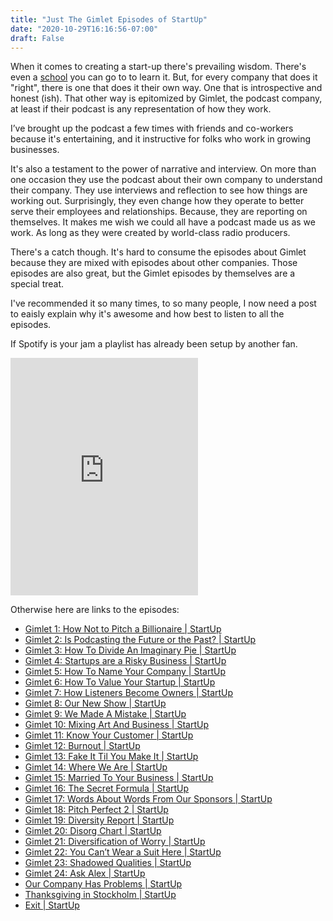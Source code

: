 ```yaml
---
title: "Just The Gimlet Episodes of StartUp"
date: "2020-10-29T16:16:56-07:00"
draft: False
---
```


 When it comes to creating a start-up there's prevailing wisdom. There's even a [school](https://www.startupschool.org/) you can go to to learn it. But, for every company that does it "right", there is one that does it their own way. One that is introspective and honest (ish). That other way is epitomized by Gimlet, the podcast company, at least if their podcast is any representation of how they work.

I’ve brought up the podcast a few times with friends and co-workers because it's entertaining, and it instructive for folks who work in growing businesses.

It's also a testament to the power of narrative and interview. On more than one occasion they use the podcast about their own company to understand their company. They use interviews and reflection to see how things are working out. Surprisingly, they even change how they operate to better serve their employees and relationships. Because, they are reporting on themselves. It makes me wish we could all have a podcast made us as we work. As long as they were created by world-class radio producers.

There's a catch though. It's hard to consume the episodes about Gimlet because they are mixed with episodes about other companies. Those episodes are also great, but the Gimlet episodes by themselves are a special treat.

I've recommended it so many times, to so many people, I now need a post to eaisly explain why it's awesome and how best to listen to all the episodes.

If Spotify is your jam a playlist has already been setup by another fan.

<iframe src="https://open.spotify.com/embed/playlist/1GCVohF8gPmJYL0vxIFyz4" width="300" height="380" frameborder="0" allowtransparency="true" allow="encrypted-media" title="Just the episodes about Gimlet in a spotify playlist"></iframe>

Otherwise here are links to the episodes:

* [Gimlet 1: How Not to Pitch a Billionaire | StartUp](https://gimletmedia.com/shows/startup/6nh3zg/gimlet-1-how-not-to-pitch-a-billionaire)
* [Gimlet 2: Is Podcasting the Future or the Past? | StartUp](https://gimletmedia.com/shows/startup/o2ho7b/gimlet-2-is-podcasting-the-future-or-the)
* [Gimlet 3: How To Divide An Imaginary Pie | StartUp](https://gimletmedia.com/shows/startup/8who49/gimlet-3-how-to-divide-an-imaginary-pie)
* [Gimlet 4: Startups are a Risky Business | StartUp](https://gimletmedia.com/shows/startup/llhe2e/gimlet-4-startups-are-a-risky-business)
* [Gimlet 5: How To Name Your Company | StartUp](https://gimletmedia.com/shows/startup/emhw6d/gimlet-5-how-to-name-your-company)
* [Gimlet 6: How To Value Your Startup | StartUp](https://gimletmedia.com/shows/startup/xjherd/gimlet-6-how-to-value-your-startup)
* [Gimlet 7: How Listeners Become Owners | StartUp](https://gimletmedia.com/shows/startup/awhm65/gimlet-7-how-listeners-become-owners)
* [Gimlet 8: Our New Show | StartUp](https://gimletmedia.com/shows/startup/76h5av/gimlet-8-our-new-show)
* [Gimlet 9: We Made A Mistake | StartUp](https://gimletmedia.com/shows/startup/dvhenz/gimlet-9-we-made-a-mistake)
* [Gimlet 10: Mixing Art And Business | StartUp](https://gimletmedia.com/shows/startup/94hwgr/gimlet-10-mixing-art-and-business)
* [Gimlet 11: Know Your Customer | StartUp](https://gimletmedia.com/shows/startup/j4hl43/gimlet-11-know-your-customer)
* [Gimlet 12: Burnout | StartUp](https://gimletmedia.com/shows/startup/5whm4x/gimlet-12-burnout)
* [Gimlet 13: Fake It Til You Make It | StartUp](https://gimletmedia.com/shows/startup/brho75/gimlet-13-fake-it-til-you-make-it)
* [Gimlet 14: Where We Are | StartUp](https://gimletmedia.com/shows/startup/94hw9z/gimlet-14-where-we-are)
* [Gimlet 15: Married To Your Business | StartUp](https://gimletmedia.com/shows/startup/n8ho69/gimlet-15-married-to-your-business)
* [Gimlet 16: The Secret Formula | StartUp](https://gimletmedia.com/shows/startup/brhob6/gimlet-16-the-secret-formula)
* [Gimlet 17: Words About Words From Our Sponsors | StartUp](https://gimletmedia.com/shows/startup/dvhew5/gimlet-17-words-about-words-from-our)
* [Gimlet 18: Pitch Perfect 2 | StartUp](https://gimletmedia.com/shows/startup/39hzmm/gimlet-18-pitch-perfect-2)
* [Gimlet 19: Diversity Report | StartUp](https://gimletmedia.com/shows/startup/gmhn4x/gimlet-19-diversity-report)
* [Gimlet 20: Disorg Chart | StartUp](https://gimletmedia.com/shows/startup/v4he4v/gimlet-20-disorg-chart)
* [Gimlet 21: Diversification of Worry | StartUp](https://gimletmedia.com/shows/startup/llhe6v/gimlet-21-diversification-of-worry)
* [Gimlet 22: You Can’t Wear a Suit Here | StartUp](https://gimletmedia.com/shows/startup/49hrvx/gimlet-22-you-cant-wear-a-suit-here)
* [Gimlet 23: Shadowed Qualities | StartUp](https://gimletmedia.com/shows/startup/mehw5w/gimlet-23-shadowed-qualities)
* [Gimlet 24: Ask Alex | StartUp](https://gimletmedia.com/shows/startup/mehwew/gimlet-24-ask-alex)
* [Our Company Has Problems | StartUp](https://gimletmedia.com/shows/startup/6nhr5r/our-company-has-problems)
* [Thanksgiving in Stockholm | StartUp](https://gimletmedia.com/shows/startup/94heaz/thanksgiving-in-stockholm)
* [Exit | StartUp](https://gimletmedia.com/shows/startup/xjhwn8/exit)